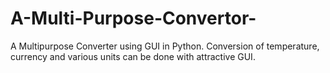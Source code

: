 # A-Multi-Purpose-Convertor-
A Multipurpose Converter using GUI in Python. Conversion of temperature, currency and various units can be done with attractive GUI.

